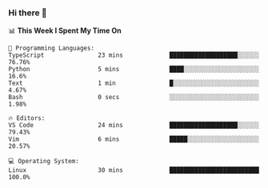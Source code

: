 ### Hi there 👋

<!--START_SECTION:waka-->
📊 **This Week I Spent My Time On** 

```text
💬 Programming Languages: 
TypeScript               23 mins             ███████████████████░░░░░░   76.76% 
Python                   5 mins              ████░░░░░░░░░░░░░░░░░░░░░   16.6% 
Text                     1 min               █░░░░░░░░░░░░░░░░░░░░░░░░   4.67% 
Bash                     0 secs              ░░░░░░░░░░░░░░░░░░░░░░░░░   1.98%

🔥 Editors: 
VS Code                  24 mins             ███████████████████░░░░░░   79.43% 
Vim                      6 mins              █████░░░░░░░░░░░░░░░░░░░░   20.57%

💻 Operating System: 
Linux                    30 mins             █████████████████████████   100.0%

```


<!--END_SECTION:waka-->
